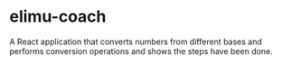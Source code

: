 # elimu-coach
A React application that converts numbers  from different bases and performs conversion operations and shows the steps have been done.
